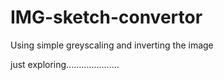 # IMG-sketch-convertor
Using simple greyscaling and inverting the image

just exploring.....................
